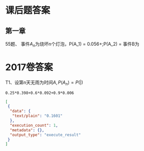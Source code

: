 # 课后题答案

## 第一章
55题、
事件$A_n$为烧坏n个灯泡，P(A_1) = 0.056+;P(A_2) = 
事件B为     


# 2017卷答案

T1、设第n天无雨为时间$A,P(A_n) = P( \vert )$

```{.python .input  n=1}
0.25*0.398+0.6*0.092+0.9*0.006
```

```{.json .output n=1}
[
 {
  "data": {
   "text/plain": "0.1601"
  },
  "execution_count": 1,
  "metadata": {},
  "output_type": "execute_result"
 }
]
```
